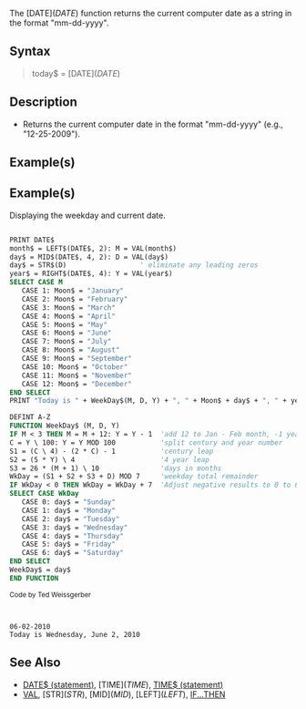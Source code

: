 The [DATE$](DATE$) function returns the current computer date as a string in the format "mm-dd-yyyy".


## Syntax

>  today$ = [DATE$](DATE$)


## Description

* Returns the current computer date in the format "mm-dd-yyyy" (e.g., "12-25-2009").


## Example(s)

## Example(s)
 Displaying the weekday and current date.

```vb

PRINT DATE$ 
month$ = LEFT$(DATE$, 2): M = VAL(month$)
day$ = MID$(DATE$, 4, 2): D = VAL(day$)
day$ = STR$(D)                  ' eliminate any leading zeros
year$ = RIGHT$(DATE$, 4): Y = VAL(year$)
SELECT CASE M
   CASE 1: Moon$ = "January"
   CASE 2: Moon$ = "February"
   CASE 3: Moon$ = "March"
   CASE 4: Moon$ = "April"
   CASE 5: Moon$ = "May"
   CASE 6: Moon$ = "June"
   CASE 7: Moon$ = "July"
   CASE 8: Moon$ = "August"
   CASE 9: Moon$ = "September"
   CASE 10: Moon$ = "October"
   CASE 11: Moon$ = "November"
   CASE 12: Moon$ = "December"
END SELECT
PRINT "Today is " + WeekDay$(M, D, Y) + ", " + Moon$ + day$ + ", " + year$ + SPACE$(10)

DEFINT A-Z
FUNCTION WeekDay$ (M, D, Y)          
IF M < 3 THEN M = M + 12: Y = Y - 1  'add 12 to Jan - Feb month, -1 year
C = Y \ 100: Y = Y MOD 100           'split century and year number
S1 = (C \ 4) - (2 * C) - 1           'century leap
S2 = (5 * Y) \ 4                     '4 year leap
S3 = 26 * (M + 1) \ 10               'days in months
WkDay = (S1 + S2 + S3 + D) MOD 7     'weekday total remainder 
IF WkDay < 0 THEN WkDay = WkDay + 7  'Adjust negative results to 0 to 6
SELECT CASE WkDay
   CASE 0: day$ = "Sunday"
   CASE 1: day$ = "Monday"
   CASE 2: day$ = "Tuesday"
   CASE 3: day$ = "Wednesday"
   CASE 4: day$ = "Thursday"
   CASE 5: day$ = "Friday"
   CASE 6: day$ = "Saturday"
END SELECT
WeekDay$ = day$
END FUNCTION 

```
<sub>Code by Ted Weissgerber</sub>

```text


06-02-2010
Today is Wednesday, June 2, 2010

```
  


## See Also

* [DATE$ (statement)](DATE$ (statement)), [TIME$](TIME$), [TIME$ (statement)](TIME$ (statement))
* [VAL](VAL), [STR$](STR$), [MID$](MID$), [LEFT$](LEFT$), [IF...THEN](IF...THEN)





